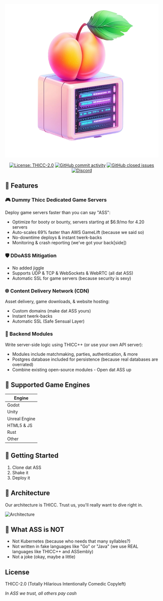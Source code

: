 <p align="center">
  <picture>
      <img src="https://github.com/NathanFlurry/ass/raw/main/media/icon.png" alt="Rivet">
  </picture>
</p>

<p align="center">
  <a href="https://github.com/NathanFlurry/ass"><img alt="License: THICC-2.0" src="https://img.shields.io/badge/license-THICC--2.0-blue?style=flat-square"></a>
  <a href="https://github.com/NathanFlurry/ass"><img alt="GitHub commit activity" src="https://img.shields.io/badge/commits-thicc-green?style=flat-square"/></a>
  <a href="https://github.com/NathanFlurry/ass/issues"><img alt="GitHub closed issues" src="https://img.shields.io/badge/issues-clenched-red?style=flat-square"/></a>
  <a href="https://github.com/NathanFlurry/ass"><img alt="Discord" src="https://img.shields.io/badge/discord-dummy__thicc-purple?style=flat-square"/></a>
</p>

## 🍑 Features

### 🎮 Dummy Thicc Dedicated Game Servers

Deploy game servers faster than you can say "ASS":

- Optimize for booty or bounty, servers starting at $6.9/mo for 4.20 servers
- Auto-scales 69% faster than AWS GameLift (because we said so)
- No-downtime deploys & instant twerk-backs
- Monitoring & crash reporting (we've got your back[side])

### 🛡️ DDoASS Mitigation

- No added jiggle
- Supports UDP & TCP & WebSockets & WebRTC (all dat ASS)
- Automatic SSL for game servers (because security is sexy)

### 🌐 Content Delivery Network (CDN)

Asset delivery, game downloads, & website hosting:

- Custom domains (make dat ASS yours)
- Instant twerk-backs
- Automatic SSL (Safe Sensual Layer)

### 🧩 Backend Modules

Write server-side logic using THICC++ (or use your own API server):

- Modules include matchmaking, parties, authentication, & more
- Postgres database included for persistence (because real databases are overrated)
- Combine existing open-source modules - Open dat ASS up

## 🚙 Supported Game Engines

| Engine        |
|---------------|
| Godot         |
| Unity         |
| Unreal Engine |
| HTML5 & JS    |
| Rust          |
| Other         |

## 🚀 Getting Started

1. Clone dat ASS
2. Shake it
3. Deploy it

## 📐 Architecture

Our architecture is THICC. Trust us, you'll really want to dive right in.

![Architecture](https://github.com/NathanFlurry/ass/raw/main/media/architecture.png)

## 🚫 What ASS is NOT

- Not Kubernetes (because who needs that many syllables?)
- Not written in fake languages like "Go" or "Java" (we use REAL languages like THICC++ and ASSembly)
- Not a joke (okay, maybe a little)

## License

THICC-2.0 (Totally Hilarious Intentionally Comedic Copyleft)

_In ASS we trust, all others pay cash_
